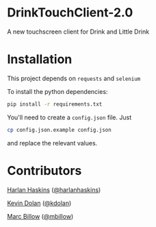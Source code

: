 # DrinkTouchClient-2.0
A new touchscreen client for Drink and Little Drink

# Installation

This project depends on `requests` and `selenium`

To install the python dependencies:

```bash
pip install -r requirements.txt
```

You'll need to create a `config.json` file. Just

```bash
cp config.json.example config.json
```

and replace the relevant values.

# Contributors

[Harlan Haskins](http://harlanhaskins.com) ([@harlanhaskins](https://github.com/harlanhaskins))

[Kevin Dolan](http://kevinjdolan.com) ([@kdolan](https://github.com/kdolan))

[Marc Billow](http://marcbillow.com) ([@mbillow](https://github.com/mbillow))
